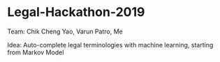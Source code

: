 # Legal-Hackathon-2019
Team: Chik Cheng Yao, Varun Patro, Me

Idea: Auto-complete legal terminologies with machine learning, starting from Markov Model
